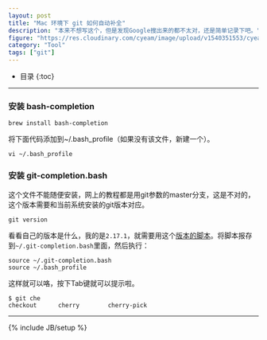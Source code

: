 ```yaml
---
layout: post
title: "Mac 环境下 git 如何自动补全"
description: "本来不想写这个，但是发现Google搜出来的都不太对，还是简单记录下吧。"
figure: "https://res.cloudinary.com/cyeam/image/upload/v1540351553/cyeam/git.png"
category: "Tool"
tags: ["git"]
---
```


* 目录
{:toc}
---

### 安装 bash-completion

```
brew install bash-completion
```

将下面代码添加到~/.bash_profile（如果没有该文件，新建一个）。

```
vi ~/.bash_profile
```

### 安装 git-completion.bash

这个文件不能随便安装，网上的教程都是用git参数的master分支，这是不对的，这个版本需要和当前系统安装的git版本对应。

```
git version
```

看看自己的版本是什么，我的是`2.17.1`，就需要用这个[版本的脚本](https://raw.githubusercontent.com/git/git/v2.17.1/contrib/completion/git-completion.bash)。将脚本报存到`~/.git-completion.bash`里面，然后执行：

```
source ~/.git-completion.bash
source ~/.bash_profile
```

这样就可以咯，按下Tab键就可以提示啦。

```
$ git che
checkout      cherry        cherry-pick
```

---


{% include JB/setup %}
